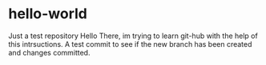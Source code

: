 # hello-world
Just a test repository
Hello There, im trying to learn git-hub with the help of this intrsuctions.
A test commit to see if the new branch has been created and changes committed.


